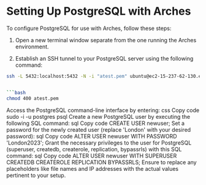 # Setting Up PostgreSQL with Arches

To configure PostgreSQL for use with Arches, follow these steps:

1. Open a new terminal window separate from the one running the Arches environment.

2. Establish an SSH tunnel to your PostgreSQL server using the following command:

```bash
ssh -L 5432:localhost:5432 -N -i "atest.pem" ubuntu@ec2-15-237-62-130.eu-west-3.compute.amazonaws.com


```bash
chmod 400 atest.pem
```

Access the PostgreSQL command-line interface by entering:
css
Copy code
sudo -i -u postgres
psql
Create a new PostgreSQL user by executing the following SQL command:
sql
Copy code
CREATE USER newuser;
Set a password for the newly created user (replace 'London' with your desired password):
sql
Copy code
ALTER USER newuser WITH PASSWORD 'London2023';
Grant the necessary privileges to the user for PostgreSQL (superuser, createdb, createrole, replication, bypassrls) with this SQL command:
sql
Copy code
ALTER USER newuser WITH SUPERUSER CREATEDB CREATEROLE REPLICATION BYPASSRLS;
Ensure to replace any placeholders like file names and IP addresses with the actual values pertinent to your setup.
